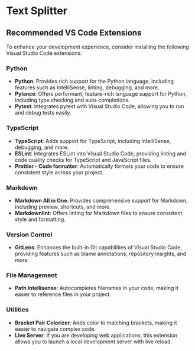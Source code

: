 # Text Splitter

<!-- ...existing content... -->

## Recommended VS Code Extensions

To enhance your development experience, consider installing the following Visual Studio Code extensions:

### Python
- **Python**: Provides rich support for the Python language, including features such as IntelliSense, linting, debugging, and more.
- **Pylance**: Offers performant, feature-rich language support for Python, including type checking and auto-completions.
- **Pytest**: Integrates pytest with Visual Studio Code, allowing you to run and debug tests easily.

### TypeScript
- **TypeScript**: Adds support for TypeScript, including IntelliSense, debugging, and more.
- **ESLint**: Integrates ESLint into Visual Studio Code, providing linting and code quality checks for TypeScript and JavaScript files.
- **Prettier - Code formatter**: Automatically formats your code to ensure consistent style across your project.

### Markdown
- **Markdown All in One**: Provides comprehensive support for Markdown, including preview, shortcuts, and more.
- **Markdownlint**: Offers linting for Markdown files to ensure consistent style and formatting.

### Version Control
- **GitLens**: Enhances the built-in Git capabilities of Visual Studio Code, providing features such as blame annotations, repository insights, and more.

### File Management
- **Path Intellisense**: Autocompletes filenames in your code, making it easier to reference files in your project.

### Utilities
- **Bracket Pair Colorizer**: Adds color to matching brackets, making it easier to navigate complex code.
- **Live Server**: If you are developing web applications, this extension allows you to launch a local development server with live reload.
